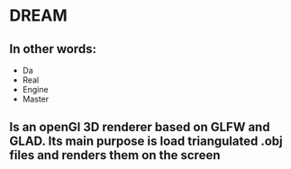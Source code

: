 # DREAM
## In other words:
- Da
- Real
- Engine
- Master
## Is an openGl 3D renderer based on GLFW and GLAD. Its main purpose is load triangulated .obj files and renders them on the screen

